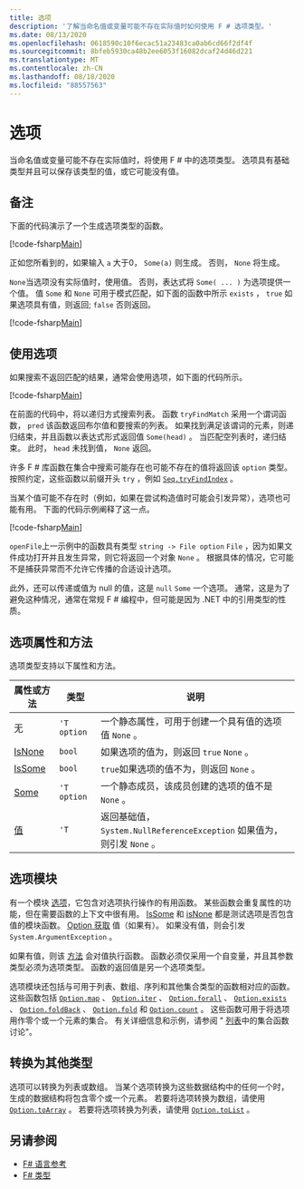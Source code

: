 ```yaml
---
title: 选项
description: '了解当命名值或变量可能不存在实际值时如何使用 F # 选项类型。'
ms.date: 08/13/2020
ms.openlocfilehash: 0618590c10f6ecac51a23483ca0ab6cd66f2df4f
ms.sourcegitcommit: 8bfeb5930ca48b2ee6053f16082dcaf24d46d221
ms.translationtype: MT
ms.contentlocale: zh-CN
ms.lasthandoff: 08/18/2020
ms.locfileid: "88557563"
---
```

# <a name="options"></a>选项

当命名值或变量可能不存在实际值时，将使用 F # 中的选项类型。 选项具有基础类型并且可以保存该类型的值，或它可能没有值。

## <a name="remarks"></a>备注

下面的代码演示了一个生成选项类型的函数。

[!code-fsharp[Main](~/samples/snippets/fsharp/lang-ref-1/snippet1404.fs)]

正如您所看到的，如果输入 `a` 大于0， `Some(a)` 则生成。  否则， `None` 将生成。

`None`当选项没有实际值时，使用值。 否则，表达式将 `Some( ... )` 为选项提供一个值。 值 `Some` 和 `None` 可用于模式匹配，如下面的函数中所示 `exists` ， `true` 如果选项具有值，则返回; `false` 否则返回。

[!code-fsharp[Main](~/samples/snippets/fsharp/lang-ref-1/snippet1401.fs)]

## <a name="using-options"></a>使用选项

如果搜索不返回匹配的结果，通常会使用选项，如下面的代码所示。

[!code-fsharp[Main](~/samples/snippets/fsharp/lang-ref-1/snippet1403.fs)]

在前面的代码中，将以递归方式搜索列表。 函数 `tryFindMatch` 采用一个谓词函数， `pred` 该函数返回布尔值和要搜索的列表。 如果找到满足该谓词的元素，则递归结束，并且函数以表达式形式返回值 `Some(head)` 。 当匹配空列表时，递归结束。 此时， `head` 未找到值， `None` 返回。

许多 F # 库函数在集合中搜索可能存在也可能不存在的值将返回该 `option` 类型。 按照约定，这些函数以前缀开头 `try` ，例如 [`Seq.tryFindIndex`](https://fsharp.github.io/fsharp-core-docs/reference/fsharp-collections-seqmodule.html#tryFindIndex) 。

当某个值可能不存在时（例如，如果在尝试构造值时可能会引发异常），选项也可能有用。 下面的代码示例阐释了这一点。

[!code-fsharp[Main](~/samples/snippets/fsharp/lang-ref-1/snippet1402.fs)]

`openFile`上一示例中的函数具有类型 `string -> File option` `File` ，因为如果文件成功打开并且发生异常，则它将返回一个对象 `None` 。 根据具体的情况，它可能不是捕获异常而不允许它传播的合适设计选项。

此外，还可以传递或值为 null 的值，这是 `null` `Some` 一个选项。 通常，这是为了避免这种情况，通常在常规 F # 编程中，但可能是因为 .NET 中的引用类型的性质。

## <a name="option-properties-and-methods"></a>选项属性和方法

选项类型支持以下属性和方法。

|属性或方法|类型|说明|
|------------------|----|-----------|
|无|`'T option`|一个静态属性，可用于创建一个具有值的选项值 `None` 。|
|[IsNone](https://fsharp.github.io/fsharp-core-docs/reference/fsharp-core-fsharpoption-1.html#IsNone)|`bool`|如果选项的值为，则返回 `true` `None` 。|
|[IsSome](https://fsharp.github.io/fsharp-core-docs/reference/fsharp-core-fsharpoption-1.html#IsSome)|`bool`|`true`如果选项的值不为，则返回 `None` 。|
|[Some](https://fsharp.github.io/fsharp-core-docs/reference/fsharp-core-fsharpoption-1.html#Some)|`'T option`|一个静态成员，该成员创建的选项的值不是 `None` 。|
|[值](https://fsharp.github.io/fsharp-core-docs/reference/fsharp-core-fsharpoption-1.html#Value)|`'T`|返回基础值， `System.NullReferenceException` 如果值为，则引发 `None` 。|

## <a name="option-module"></a>选项模块

有一个模块 [选项](https://fsharp.github.io/fsharp-core-docs/reference/fsharp-core-optionmodule.html)，它包含对选项执行操作的有用函数。 某些函数会重复属性的功能，但在需要函数的上下文中很有用。 [IsSome](https://fsharp.github.io/fsharp-core-docs/reference/fsharp-core-optionmodule.html#isSome) 和 [isNone](https://fsharp.github.io/fsharp-core-docs/reference/fsharp-core-optionmodule.html#isNone) 都是测试选项是否包含值的模块函数。 [Option 获取](https://fsharp.github.io/fsharp-core-docs/reference/fsharp-core-optionmodule.html#get) 值（如果有）。 如果没有值，则会引发 `System.ArgumentException` 。

如果有值，则该 [方法](https://fsharp.github.io/fsharp-core-docs/reference/fsharp-core-optionmodule.html#bind) 会对值执行函数。 函数必须仅采用一个自变量，并且其参数类型必须为选项类型。 函数的返回值是另一个选项类型。

选项模块还包括与可用于列表、数组、序列和其他集合类型的函数相对应的函数。 这些函数包括 [`Option.map`](https://fsharp.github.io/fsharp-core-docs/reference/fsharp-core-optionmodule.html#map) 、 [`Option.iter`](https://fsharp.github.io/fsharp-core-docs/reference/fsharp-core-optionmodule.html#iter) 、 [`Option.forall`](https://fsharp.github.io/fsharp-core-docs/reference/fsharp-core-optionmodule.html#forall) 、 [`Option.exists`](https://fsharp.github.io/fsharp-core-docs/reference/fsharp-core-optionmodule.html#exists) 、 [`Option.foldBack`](https://fsharp.github.io/fsharp-core-docs/reference/fsharp-core-optionmodule.html#foldBack) 、 [`Option.fold`](https://fsharp.github.io/fsharp-core-docs/reference/fsharp-core-optionmodule.html#fold) 和 [`Option.count`](https://fsharp.github.io/fsharp-core-docs/reference/fsharp-core-optionmodule.html#count) 。 这些函数可用于将选项用作零个或一个元素的集合。 有关详细信息和示例，请参阅 " [列表](lists.md)中的集合函数讨论"。

## <a name="converting-to-other-types"></a>转换为其他类型

选项可以转换为列表或数组。 当某个选项转换为这些数据结构中的任何一个时，生成的数据结构将包含零个或一个元素。 若要将选项转换为数组，请使用 [`Option.toArray`](https://fsharp.github.io/fsharp-core-docs/reference/fsharp-core-optionmodule.html#toArray) 。 若要将选项转换为列表，请使用 [`Option.toList`](https://fsharp.github.io/fsharp-core-docs/reference/fsharp-core-optionmodule.html#toList) 。

## <a name="see-also"></a>另请参阅

- [F# 语言参考](index.md)
- [F# 类型](fsharp-types.md)
